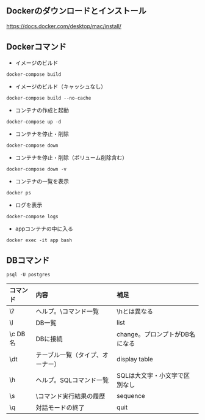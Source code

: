 ## Dockerのダウンロードとインストール
https://docs.docker.com/desktop/mac/install/

## Dockerコマンド

 - イメージのビルド
```
docker-compose build
```
 - イメージのビルド（キャッシュなし）
```
docker-compose build --no-cache 
```
 - コンテナの作成と起動
```
docker-compose up -d
```
 - コンテナを停止・削除
```
docker-compose down
```
 - コンテナを停止・削除（ボリューム削除含む）
```
docker-compose down -v
```
 - コンテナの一覧を表示
```
docker ps
```
 - ログを表示
```
docker-compose logs
```
 - appコンテナの中に入る
```
docker exec -it app bash
```

## DBコマンド
```
psql -U postgres
```

| コマンド | 内容 | 補足 |
| :--- | :--- | :--- |
| \\? | ヘルプ。\コマンド一覧 | \hとは異なる |
| \l | DB一覧 | list |
| \c DB名 | DBに接続 | change。プロンプトがDB名になる |
| \dt | テーブル一覧（タイプ、オーナー） | display table |
| \h | ヘルプ。SQLコマンド一覧 | SQLは大文字・小文字で区別なし |
| \s | \コマンド実行結果の履歴 | sequence |
| \q | 対話モードの終了 | quit |
